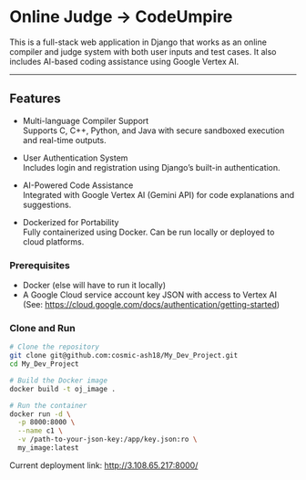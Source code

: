 # Online Judge -> CodeUmpire

This is a full-stack web application in Django that works as an online compiler and judge system with both user inputs and test cases. It also includes AI-based coding assistance using Google Vertex AI.

---

## Features

- Multi-language Compiler Support  
  Supports C, C++, Python, and Java with secure sandboxed execution and real-time outputs.

- User Authentication System  
  Includes login and registration using Django’s built-in authentication.

- AI-Powered Code Assistance  
  Integrated with Google Vertex AI (Gemini API) for code explanations and suggestions.

- Dockerized for Portability  
  Fully containerized using Docker. Can be run locally or deployed to cloud platforms.

### Prerequisites

- Docker  (else will have to run it locally)
- A Google Cloud service account key JSON with access to Vertex AI  
  (See: https://cloud.google.com/docs/authentication/getting-started)

### Clone and Run

```bash
# Clone the repository
git clone git@github.com:cosmic-ash18/My_Dev_Project.git
cd My_Dev_Project

# Build the Docker image
docker build -t oj_image .

# Run the container
docker run -d \
  -p 8000:8000 \
  --name c1 \
  -v /path-to-your-json-key:/app/key.json:ro \
  my_image:latest

```
Current deployment link: http://3.108.65.217:8000/
